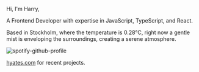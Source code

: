Hi, I'm Harry,

A Frontend Developer with expertise in JavaScript, TypeScript, and React.

<!-- WEATHER_START -->
Based in Stockholm, where the temperature is 0.28°C, right now a gentle mist is enveloping the surroundings, creating a serene atmosphere.
<!-- WEATHER_END -->

<p align="left">
  <a>
    <img src="https://spotify-github-profile.vercel.app/api/view?uid=bigbello&cover_image=true&theme=natemoo-re&show_offline=true&background_color=121212&interchange=false&bar_color=53b14f&bar_color_cover=false" alt="spotify-github-profile">
  </a>
</p>

[hyates.com](http://hyates.com) for recent projects.




